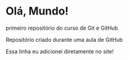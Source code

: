 # Olá, Mundo!
 primeiro repositório do curso de Git e GitHub

 Repositório criado durante uma aula de GitHub

Essa linha eu adicionei diretamente no site! 
